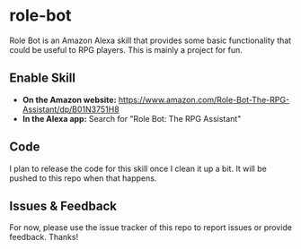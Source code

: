 # role-bot

Role Bot is an Amazon Alexa skill that provides some basic functionality that could be useful to RPG players. This is mainly a project for fun.

## Enable Skill

- **On the Amazon website:** https://www.amazon.com/Role-Bot-The-RPG-Assistant/dp/B01N3751H8
- **In the Alexa app:** Search for "Role Bot: The RPG Assistant"

## Code

I plan to release the code for this skill once I clean it up a bit. It will be pushed to this repo when that happens.

## Issues & Feedback

For now, please use the issue tracker of this repo to report issues or provide feedback. Thanks!
